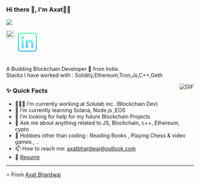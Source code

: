 ### Hi there 👋, I'm Axat👨‍💻
![](https://komarev.com/ghpvc/?username=axatbhardwaj&color=green)
<br/>

<a href="https://www.linkedin.com/in/axatbhardwaj/">
<svg xmlns="http://www.w3.org/2000/svg" x="0px" y="0px"
width="64" height="64"
viewBox="0 0 172 172"
style=" fill:#000000;"><defs><linearGradient x1="51.0625" y1="66.80588" x2="51.0625" y2="131.79769" gradientUnits="userSpaceOnUse" id="color-1_44019_gr1"><stop offset="0" stop-color="#95facc"></stop><stop offset="1" stop-color="#6ec8ff"></stop></linearGradient><linearGradient x1="52.08913" y1="41.44931" x2="52.08913" y2="62.72894" gradientUnits="userSpaceOnUse" id="color-2_44019_gr2"><stop offset="0" stop-color="#95facc"></stop><stop offset="1" stop-color="#6ec8ff"></stop></linearGradient><linearGradient x1="100.47488" y1="37.96094" x2="100.47488" y2="133.09844" gradientUnits="userSpaceOnUse" id="color-3_44019_gr3"><stop offset="0" stop-color="#95facc"></stop><stop offset="1" stop-color="#6ec8ff"></stop></linearGradient><linearGradient x1="86" y1="17.46875" x2="86" y2="154.53125" gradientUnits="userSpaceOnUse" id="color-4_44019_gr4"><stop offset="0" stop-color="#2af598"></stop><stop offset="1" stop-color="#009efd"></stop></linearGradient></defs><g fill="none" fill-rule="none" stroke="none" stroke-width="1" stroke-linecap="butt" stroke-linejoin="miter" stroke-miterlimit="10" stroke-dasharray="" stroke-dashoffset="0" font-family="none" font-weight="none" font-size="none" text-anchor="none" style="mix-blend-mode: normal"><path d="M0,172v-172h172v172z" fill="none" fill-rule="nonzero"></path><g><path d="M59.125,129v-59.125h-16.125v59.125z" fill="url(#color-1_44019_gr1)" fill-rule="evenodd"></path><path d="M52.02463,61.8125c6.751,0 10.95425,-3.96138 10.95425,-9.55137c-0.12631,-5.71363 -4.20325,-9.80669 -10.82525,-9.80669c-6.62469,0 -10.95425,3.96406 -10.95425,9.67769c0,5.59 4.20056,9.68037 10.69894,9.68037h0.12631z" fill="url(#color-2_44019_gr2)" fill-rule="evenodd"></path><path d="M72.41738,129h18.95762v-32.48919c0,-1.7415 0.32788,-3.48031 0.84119,-4.72463c1.3975,-3.48031 5.04444,-7.08156 10.39256,-7.08156c7.00631,0 10.26894,5.34275 10.26894,13.17144v31.12394h16.125v-33.35725c0,-17.89069 -8.29094,-25.52587 -21.03238,-25.52587c-10.44363,0 -13.77075,5.13313 -16.3185,10.50813h-0.27681v-10.75h-18.95763c0.25531,5.375 -0.47031,59.125 -0.47031,59.125z" fill="url(#color-3_44019_gr3)" fill-rule="evenodd"></path><path d="M134.375,153.1875h-96.75c-10.37106,0 -18.8125,-8.44144 -18.8125,-18.8125v-96.75c0,-10.37106 8.44144,-18.8125 18.8125,-18.8125h96.75c10.37106,0 18.8125,8.44144 18.8125,18.8125v96.75c0,10.37106 -8.44144,18.8125 -18.8125,18.8125zM37.625,24.1875c-7.40944,0 -13.4375,6.02806 -13.4375,13.4375v96.75c0,7.40944 6.02806,13.4375 13.4375,13.4375h96.75c7.40944,0 13.4375,-6.02806 13.4375,-13.4375v-96.75c0,-7.40944 -6.02806,-13.4375 -13.4375,-13.4375z" fill="url(#color-4_44019_gr4)" fill-rule="nonzero"></path></g></g></svg>
</a>
<a href="mailto:axatbhardwaj@outlook.com">
  <img align="left" alt="Axat's Email" width="22px" src="https://cdn.jsdelivr.net/npm/simple-icons@3.13.0/icons/microsoftoutlook.svg" />
</a>


<br />
<br/>

<p>
A Budding Blockchain Developer 🚀 from India.
<br/>
Stacks I have worked with : Solidity,Ethereum,Tron,Js,C++,Geth
<br/> 
</p>

  <img align="right" alt="GIF" src="https://media.giphy.com/media/MC6eSuC3yypCU/giphy.gif" />
  
### ✨ Quick Facts

- 👨🏽‍💻 I’m currently working at Solulab inc. (Blockchain Dev)
- 🌱 I’m currently learning Solana, Node.js ,EOS
- 🤔 I’m looking for help for my future Blockchain Projects
- 💬 Ask me about anything related to JS, Blockchain, c++, Ethereum, cypto 
- 🎿 Hobbies other than coding : Reading Books , Playing Chess & video games , ..
- 📫 How to reach me: axatbhardwaj@outlook.com
- 📝 [Resume](https://www.dropbox.com/s/xp8u7mm8hpzxd9q/axat_bhardwaj.pdf?dl=0)

<hr/>

⭐️ From [Axat Bhardwaj](https://github.com/axatbhardwaj)




<!--
**axatbhardwaj/axatbhardwaj** is a ✨ _special_ ✨ repository because its `README.md` (this file) appears on your GitHub profile.

Here are some ideas to get you started:

- 🔭 I’m currently working on ...
- 
- 👯 I’m looking to collaborate on ...
- 🤔 I’m looking for help with ...

chartreuse-dark
- 
- 😄 Pronouns: ...
- ⚡ Fun fact: ...
-->
